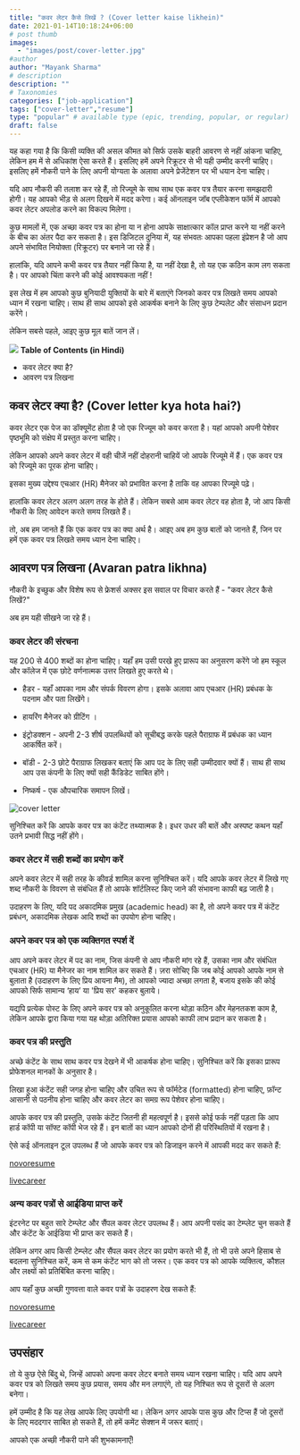 ```yaml
---
title: "कवर लेटर कैसे लिखें ? (Cover letter kaise likhein)"
date: 2021-01-14T10:18:24+06:00
# post thumb
images:
  - "images/post/cover-letter.jpg"
#author
author: "Mayank Sharma"
# description
description: ""
# Taxonomies
categories: ["job-application"]
tags: ["cover-letter","resume"]
type: "popular" # available type (epic, trending, popular, or regular)
draft: false
---
```


यह कहा गया है कि किसी व्यक्ति की असल कीमत को सिर्फ उसके बाहरी आवरण से नहीं आंकना चाहिए, लेकिन हम में से अधिकांश ऐसा करते हैं। इसलिए हमें अपने रिक्रूटर से भी यही उम्मीद करनी चाहिए। इसलिए हमें नौकरी पाने के लिए अपनी योग्यता के अलावा अपने प्रेजेंटेशन पर भी धयान देना चाहिए।

यदि आप नौकरी की तलाश कर रहे हैं, तो रिज्यूमे के साथ साथ एक कवर पत्र तैयार करना समझदारी होगी। यह आपको भीड़ से अलग दिखने में मदद करेगा। कई ऑनलाइन जॉब एप्लीकेशन फॉर्म में आपको कवर लेटर अपलोड करने का विकल्प मिलेगा।

कुछ मामलों में, एक अच्छा कवर पत्र का होना या न होना आपके साक्षात्कार कॉल प्राप्त करने या नहीं करने के बीच का अंतर पैदा कर सकता है। इस डिजिटल दुनिया में, यह संभवतः आपका पहला इंप्रेशन है जो आप अपने संभावित नियोक्ता (रिक्रूटर) पर बनाने जा रहे हैं।

हालांकि, यदि आपने कभी कवर पत्र तैयार नहीं किया है, या नहीं देखा है, तो यह एक कठिन काम लग सकता है। पर आपको चिंता करने की कोई आवश्यकता नहीं !

इस लेख में हम आपको कुछ बुनियादी युक्तियों के बारे में बताएंगे जिनको कवर पत्र लिखते समय आपको ध्यान में रखना चाहिए। साथ ही साथ आपको इसे आकर्षक बनाने के लिए कुछ टेम्पलेट और संसाधन प्रदान करेंगे।

लेकिन सबसे पहले, आइए कुछ मूल बातें जान लें।

<div class="toc-mak">
<img src="../../../images/pencil.png">
<b>Table of Contents (in Hindi)</b>
<ul>
<li>कवर लेटर क्या है?</li>
<li>आवरण पत्र लिखना</li>
</ul>
</div>

## कवर लेटर क्या है? (Cover letter kya hota hai?)

कवर लेटर एक पेज का डॉक्यूमेंट होता है जो एक रिज्यूम को कवर करता है। यहां आपको अपनी पेशेवर पृष्ठभूमि को संक्षेप में प्रस्तुत करना चाहिए।

लेकिन आपको अपने कवर लेटर में वही चीजें नहीं दोहरानी चाहियें जो आपके रिज्यूमे में हैं। एक कवर पत्र को रिज्यूमे का पूरक होना चाहिए।

इसका मुख्य उद्देश्य एचआर (HR) मैनेजर को प्रभावित करना है ताकि वह आपका रिज्यूमे पढ़े।

हालांकि कवर लेटर अलग अलग तरह के होते हैं। लेकिन सबसे आम कवर लेटर वह होता है, जो आप किसी नौकरी के लिए आवेदन करते समय लिखते हैं।

तो, अब हम जानते हैं कि एक कवर पत्र का क्या अर्थ है। आइए अब हम कुछ बातों को जानते हैं, जिन पर हमें एक कवर पत्र लिखते समय ध्यान देना चाहिए।


## आवरण पत्र लिखना (Avaran patra likhna)

नौकरी के इच्छुक और विशेष रूप से फ्रेशर्स अक्सर इस सवाल पर विचार करते हैं - "कवर लेटर कैसे लिखें?"

अब हम यही सीखने जा रहे हैं।

### कवर लेटर की संरचना

यह 200 से 400 शब्दों का होना चाहिए। यहाँ हम उसी परखे हुए प्रारूप का अनुसरण करेंगे जो हम स्कूल और कॉलेज में एक छोटे वर्णनात्मक उत्तर लिखते हुए करते थे।

* हैडर - यहाँ आपका नाम और संपर्क विवरण होगा। इसके अलावा आप एचआर (HR) प्रबंधक के पदनाम और पता लिखेंगे।

* हायरिंग मैनेजर को ग्रीटिंग ।

* इंट्रोडक्शन - अपनी 2-3 शीर्ष उपलब्धियों को सूचीबद्ध करके पहले पैराग्राफ में प्रबंधक का ध्यान आकर्षित करें।

* बॉडी - 2-3 छोटे पैराग्राफ लिखकर बताएं कि आप पद के लिए सही उम्मीदवार क्यों हैं। साथ ही साथ आप उस कंपनी के लिए क्यों सही कैंडिडेट साबित होंगे।

* निष्कर्ष - एक औपचारिक समापन लिखें।

<img src="../../../images/post/cover-letter.png" alt="cover letter"> <br>

सुनिश्चित करें कि आपके कवर पत्र का कंटेंट तथ्यात्मक है। इधर उधर की बातें और अस्पष्ट कथन यहाँ उतने प्रभावी सिद्ध नहीं होंगे।

### कवर लेटर में सही शब्दों का प्रयोग करें

अपने कवर लेटर में सही तरह के कीवर्ड शामिल करना सुनिश्चित करें। यदि आपके कवर लेटर में लिखे गए शब्द नौकरी के विवरण से संबंधित हैं तो आपके शॉर्टलिस्ट किए जाने की संभावना काफी बढ़ जाती है।

उदाहरण के लिए, यदि पद अकादमिक प्रमुख (academic head) का है, तो अपने कवर पत्र में कंटेंट प्रबंधन, अकादमिक लेखक आदि शब्दों का उपयोग होना चाहिए।

### अपने कवर पत्र को एक व्यक्तिगत स्पर्श दें

आप अपने कवर लेटर में पद का नाम, जिस कंपनी से आप नौकरी मांग रहे हैं, उसका नाम और संबंधित एचआर (HR) या मैनेजर का नाम शामिल कर सकते हैं। ज़रा सोचिए कि जब कोई आपको आपके नाम से बुलाता है (उदाहरण के लिए प्रिय आयना मैम), तो आपको ज्यादा अच्छा लगता है, बजाय इसके की कोई आपको सिर्फ सामान्य ‘हाय’ या 'प्रिय सर' कहकर बुलाये।

यद्यपि प्रत्येक पोस्ट के लिए अपने कवर पत्र को अनुकूलित करना थोड़ा कठिन और मेहनतकश काम है, लेकिन आपके द्वारा किया गया यह थोड़ा अतिरिक्त प्रयास आपको काफी लाभ प्रदान कर सकता है।

### कवर पत्र की प्रस्तुति

अच्छे कंटेंट के साथ साथ कवर पत्र देखने में भी आकर्षक होना चाहिए। सुनिश्चित करें कि इसका प्रारूप प्रोफेशनल मानकों के अनुसार है।

लिखा हुआ कंटेंट सही जगह होना चाहिए और उचित रूप से फॉर्मटेड (formatted) होना चाहिए, फ़ॉन्ट आसानी से पठनीय होना चाहिए और कवर लेटर का समग्र रूप पेशेवर होना चाहिए।

आपके कवर पत्र की प्रस्तुति, उसके कंटेंट जितनी ही महत्वपूर्ण है। इससे कोई फर्क नहीं पड़ता कि आप हार्ड कॉपी या सॉफ्ट कॉपी भेज रहे हैं। इन बातों का ध्यान आपको दोनों ही परिस्थितियों में रखना है। 

ऐसे कई ऑनलाइन टूल उपलब्ध हैं जो आपके कवर पत्र को डिजाइन करने में आपकी मदद कर सकते हैं:

<a href="https://novoresume.com/cover-letter-templates" target="_blank" class="mak-link">novoresume</a>

<a href="https://www.livecareer.com/cover-letter/builder" target="_blank" class="mak-link">livecareer</a>


### अन्य कवर पत्रों से आईडिया प्राप्त करें

इंटरनेट पर बहुत सारे टेम्प्लेट और सैंपल कवर लेटर उपलब्ध हैं। आप अपनी पसंद का टेम्प्लेट चुन सकते हैं और कंटेंट के आईडिया भी प्राप्त कर सकते हैं।

लेकिन अगर आप किसी टेम्प्लेट और सैंपल कवर लेटर का प्रयोग करते भी हैं, तो भी उसे अपने हिसाब से बदलना सुनिश्चित करें, कम से कम कंटेंट भाग को तो जरूर। एक कवर पत्र को आपके व्यक्तित्व, कौशल और लक्ष्यों को प्रतिबिंबित करना चाहिए। 

आप यहाँ कुछ अच्छी गुणवत्ता वाले कवर पत्रों के उदाहरण देख सकते हैं:

<a href="https://novoresume.com/career-blog/cover-letter-examples" target="_blank" class="mak-link">novoresume</a>

<a href="https://www.thebalancecareers.com/free-cover-letter-examples-and-writing-tips-2060208" target="_blank" class="mak-link">livecareer</a>


## उपसंहार

तो ये कुछ ऐसे बिंदु थे, जिन्हें आपको अपना कवर लेटर बनाते समय ध्यान रखना चाहिए। यदि आप अपने कवर पत्र को लिखते समय कुछ प्रयास, समय और मन लगाएंगे, तो यह निश्चित रूप से दूसरों से अलग बनेगा।

हमें उम्मीद है कि यह लेख आपके लिए उपयोगी था। लेकिन अगर आपके पास कुछ और टिप्स हैं जो दूसरों के लिए मददगार साबित हो सकते हैं, तो हमें कमेंट सेक्शन में जरूर बताएं।

आपको एक अच्छी नौकरी पाने की शुभकामनाएँ!

